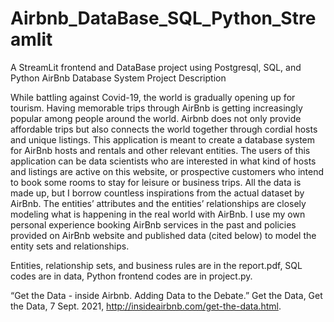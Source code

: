 # Airbnb_DataBase_SQL_Python_Streamlit
A StreamLit frontend and DataBase project using Postgresql, SQL, and Python
 AirBnb Database System Project Description

While battling against Covid-19, the world is gradually opening up for tourism. Having memorable trips through AirBnb is getting increasingly popular among people around the world. Airbnb does not only provide affordable trips but also connects the world together through cordial hosts and unique listings. This application is meant to create a database system for AirBnb hosts and rentals and other relevant entities. The users of this application can be data scientists who are interested in what kind of hosts and listings are active on this website, or prospective customers who intend to book some rooms to stay for leisure or business trips. All the data is made up, but I borrow countless inspirations from the actual dataset by AirBnb. The entities’ attributes and the entities’ relationships are closely modeling what is happening in the real world with AirBnb. I use my own personal experience booking AirBnb services in the past and policies provided on AirBnb website and published data (cited below) to model the entity sets and relationships. 

Entities, relationship sets, and business rules are in the report.pdf, SQL codes are in data, Python frontend codes are in project.py. 

 “Get the Data - inside Airbnb. Adding Data to the Debate.” Get the Data, Get the Data, 7 Sept. 2021, http://insideairbnb.com/get-the-data.html.

